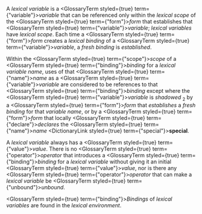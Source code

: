  



A *lexical variable* is a <GlossaryTerm styled={true} term={"variable"}><i>variable</i></GlossaryTerm> that can be referenced only within the *lexical scope* of the <GlossaryTerm styled={true} term={"form"}><i>form</i></GlossaryTerm> that establishes that <GlossaryTerm styled={true} term={"variable"}><i>variable</i></GlossaryTerm>; *lexical variables* have *lexical scope*. Each time a <GlossaryTerm styled={true} term={"form"}><i>form</i></GlossaryTerm> creates a *lexical binding* of a <GlossaryTerm styled={true} term={"variable"}><i>variable</i></GlossaryTerm>, a *fresh binding* is *established*. 



Within the <GlossaryTerm styled={true} term={"scope"}><i>scope</i></GlossaryTerm> of a <GlossaryTerm styled={true} term={"binding"}><i>binding</i></GlossaryTerm> for a *lexical variable name*, uses of that <GlossaryTerm styled={true} term={"name"}><i>name</i></GlossaryTerm> as a <GlossaryTerm styled={true} term={"variable"}><i>variable</i></GlossaryTerm> are considered to be references to that <GlossaryTerm styled={true} term={"binding"}><i>binding</i></GlossaryTerm> except where the <GlossaryTerm styled={true} term={"variable"}><i>variable</i></GlossaryTerm> is *shadowed* <sub>2</sub> by a <GlossaryTerm styled={true} term={"form"}><i>form</i></GlossaryTerm> that *establishes* a *fresh binding* for that *variable name*, or by a <GlossaryTerm styled={true} term={"form"}><i>form</i></GlossaryTerm> that locally <GlossaryTerm styled={true} term={"declare"}><i>declares</i></GlossaryTerm> the <GlossaryTerm styled={true} term={"name"}><i>name</i></GlossaryTerm> <DictionaryLink styled={true} term={"special"}><b>special</b></DictionaryLink>. 



A *lexical variable* always has a <GlossaryTerm styled={true} term={"value"}><i>value</i></GlossaryTerm>. There is no <GlossaryTerm styled={true} term={"operator"}><i>operator</i></GlossaryTerm> that introduces a <GlossaryTerm styled={true} term={"binding"}><i>binding</i></GlossaryTerm> for a *lexical variable* without giving it an initial <GlossaryTerm styled={true} term={"value"}><i>value</i></GlossaryTerm>, nor is there any <GlossaryTerm styled={true} term={"operator"}><i>operator</i></GlossaryTerm> that can make a *lexical variable* be <GlossaryTerm styled={true} term={"unbound"}><i>unbound</i></GlossaryTerm>. 



<GlossaryTerm styled={true} term={"binding"}><i>Bindings</i></GlossaryTerm> of *lexical variables* are found in the *lexical environment*. 



